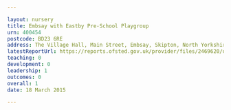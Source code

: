 ```yaml
---

layout: nursery
title: Embsay with Eastby Pre-School Playgroup
urn: 400454
postcode: BD23 6RE
address: The Village Hall, Main Street, Embsay, Skipton, North Yorkshire, BD23 6RE
latestReportUrl: https://reports.ofsted.gov.uk/provider/files/2469620/urn/400454.pdf
teaching: 0
development: 0
leadership: 1
outcomes: 0
overall: 1
date: 18 March 2015

---
```

